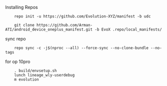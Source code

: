 Installing Repos

        repo init -u https://github.com/Evolution-XYZ/manifest -b udc

        git clone https://github.com/Arman-ATI/android_device_oneplus_manifest.git -b EvoX .repo/local_manifests/
        
sync repo

        repo sync -c -j$(nproc --all) --force-sync --no-clone-bundle --no-tags

for op 10pro
        
        . build/envsetup.sh
        lunch lineage_wly-userdebug
        m evolution
